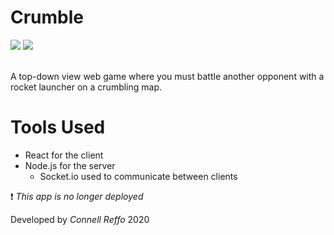 # Crumble

<div align="left">
  <img src="https://img.shields.io/badge/language-TypeScript-blue">
  <img src="https://img.shields.io/badge/developer-Connell Reffo-red">
 </div>

 <br />

A top-down view web game where you must battle another opponent with a rocket launcher on a crumbling map.

# Tools Used
 - React for the client
 - Node.js for the server
   - Socket.io used to communicate between clients

❗ *This app is no longer deployed*

Developed by *Connell Reffo* 2020
